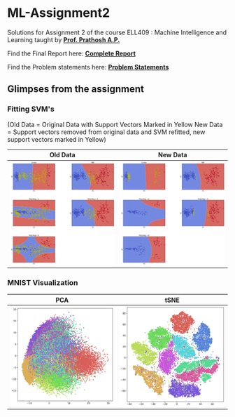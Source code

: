 # ML-Assignment2
Solutions for Assignment 2 of the course ELL409 : Machine Intelligence and Learning taught by [**Prof. Prathosh A.P.**](https://sites.google.com/view/prathosh)

Find the Final Report here: [**Complete Report**](https://github.com/HarmanDotpy/ML-Assignment2/blob/main/Problem_Statement_and_Final_Report/Assignment2_Report_HarmanSingh_AayushSrivastava.pdf)

Find the Problem statements here: [**Problem Statements**](https://github.com/HarmanDotpy/ML-Assignment2/blob/main/Problem_Statement_and_Final_Report/ProblemStatement_Assignment_2_409_2020.pdf)


## Glimpses from the assignment 
### Fitting SVM's
(Old Data = Original Data with Support Vectors Marked in Yellow
 New Data = Support vectors removed from original data and SVM refitted, new support vectors marked in Yellow)

Old Data            |  New Data
:-------------------------:|:-------------------------:
![image](images/Q1.3supportvecs_decision.png)  |  ![image](images/Q1.3without_supportvecs_decision.png)


### MNIST Visualization

PCA          |  tSNE
:-------------------------:|:-------------------------:
![image](images/mnist_PCA.jpeg)  |  ![image](images/mnist_tSNE.jpeg)



